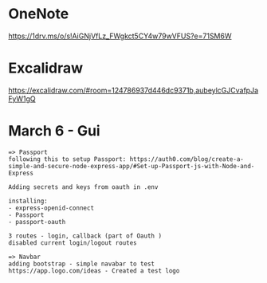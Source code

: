 # OneNote
https://1drv.ms/o/s!AiGNjVfLz_FWgkct5CY4w79wVFUS?e=71SM6W

# Excalidraw
https://excalidraw.com/#room=124786937d446dc9371b,aubeylcGJCvafpJaFyW1gQ


# March 6 - Gui

    => Passport 
    following this to setup Passport: https://auth0.com/blog/create-a-simple-and-secure-node-express-app/#Set-up-Passport-js-with-Node-and-Express

    Adding secrets and keys from oauth in .env

    installing:
    - express-openid-connect 
    - Passport 
    - passport-oauth

    3 routes - login, callback (part of Oauth )
    disabled current login/logout routes
    
    => Navbar
    adding bootstrap - simple navabar to test
    https://app.logo.com/ideas - Created a test logo
